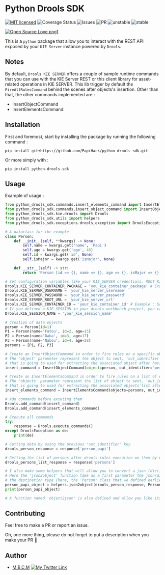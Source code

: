 # Python Drools SDK

[![MIT licensed](https://img.shields.io/badge/license-mit-blue?style=for-the-badge&logo=appveyor)](./LICENSE)
![Coverage Status](https://img.shields.io/badge/coverage-95.24%25-brightgreen?style=for-the-badge&logo=appveyor)
![Issues](https://img.shields.io/github/issues/PapiHack/python-drools-sdk?style=for-the-badge&logo=appveyor)
![PR](https://img.shields.io/github/issues-pr/PapiHack/python-drools-sdk?style=for-the-badge&logo=appveyor)
![unstable](https://img.shields.io/badge/unstable-dev--master-orange?style=for-the-badge&logo=appveyor)
![stable](https://img.shields.io/badge/STABLE-v0.0.3-blue?style=for-the-badge&logo=appveyor)

[![Open Source Love png1](https://badges.frapsoft.com/os/v1/open-source.png?v=103)](https://github.com/ellerbrock/open-source-badges/)

This is a `python` package that allow you to interact with the REST API exposed by your `KIE Server` instance powered by `Drools`.

## Notes

By default, `Drools KIE SERVER` offers a couple of sample runtime commands that you can use with the KIE Server REST or this client library
for asset-related operations in KIE SERVER. This lib trigger by default the `FireAllRulesCommand` behind the scenes after objects's insertion.
Other than that, the other commands implemented are :

- InsertObjectCommand
- InsertElementsCommand

## Installation

First and foremost, start by installing the package by running the following command : 

```
pip install git+https://github.com/PapiHack/python-drools-sdk.git
```

Or more simply with :

```
pip install python-drools-sdk
```

## Usage

Example of usage :

```python
from python_drools_sdk.commands.insert_elements_command import InsertElementsCommand
from python_drools_sdk.commands.insert_object_command import InsertObjectCommand
from python_drools_sdk.kie.drools import Drools
from python_drools_sdk.utils import helpers
from python_drools_sdk.exceptions.drools_exception import DroolsException

# A dataclass for the example
class Person:
    def __init__(self, **kwargs) -> None:
        self.name = kwargs.get('name', 'Papi')
        self.age = kwargs.get('age', 46)
        self.id = kwargs.get('id', None)
        self.isMajor = kwargs.get('isMajor', None)

    def __str__(self) -> str:
        return 'Person [id => {}, name => {}, age => {}, isMajor => {}]'.format(self.id, self.name, self.age, self.isMajor)

# Set configuration variables like your KIE_SERVER credentials, ROOT KIE_SERVER URL and so on
Drools.KIE_SERVER_CONTAINER_PACKAGE = 'you_kie_container_package' # Example: com.myspace.sample_project
Drools.KIE_SERVER_USERNAME = 'your_kie_server_username'
Drools.KIE_SERVER_PASSWORD = 'your_kie_server_password'
Drools.KIE_SERVER_ROOT_URL = 'your_kie_server_url'
Drools.KIE_SERVER_CONTAINER_ID = 'your_kie_container_id' # Example : Sample_Project_1.0.0-SNAPSHOT
# If you defined a KIE_SESSION in your drools workbench project, you can specify it like the following line
Drools.KIE_SESSION_NAME = 'your_kie_session_name'

# Creation of data objects
person = Person(id=1)
P1 = Person(name='Fatou', id=2, age=15)
P2 = Person(name='Daba', id=3, age=17)
P3 = Person(name='Nabou', id=4, age=28)
persons = [P1, P2, P3]

# Create an InsertObjectCommand in order to fire rules on a specific object
# The 'object' parameter represent the object to sent, 'out_identifier' should be a unique key
# that is going to used for extracting the associated object after having response from drools kie server
insert_command = InsertObjectCommand(object=person, out_identifier="person_papi").initialize()

# Create an InsertElementsCommand in order to fire rules on a list of object
# The 'objects' parameter represent the list of object to sent, 'out_identifier' should be a unique key
# that is going to used for extracting the associated objects'list after having response from drools kie server
insert_elements_command = InsertElementsCommand(objects=persons, out_identifier='persons').initialize()

# Add commands before excuting them
Drools.add_command(insert_command)
Drools.add_command(insert_elements_command)

# Execute all commands
try:
    response = Drools.execute_commands()
except DroolsException as de:
    print(de)

# Getting data by using the previous 'out_identifier' key
drools_person_response = response['person_papi']

# Getting the list of persons after drools rules execution on them by using its respective key
drools_persons_list_response = response['persons']

# I also make some helpers that will allow you to convert a json (dict) to a specific object and vice versa
# Here the 'json2object' function take as a first parameter the json/dict to be converted and as a final parameter,
# the destination type (here, the 'Person' class that we defined earlier)
person_papi_object = helpers.json2object(drools_person_response, Person)
print(person_papi_object)

# A function named 'object2json' is also defined and allow you like its name says, to convert an object to json/dict

```

## Contributing

Feel free to make a PR or report an issue.

Oh, one more thing, please do not forget to put a description when you make your PR 🙂

## Author

- [M.B.C.M](https://itdev.sn)
[![My Twitter Link](https://img.shields.io/twitter/follow/the_it_dev?style=social)](https://twitter.com/the_it_dev)
